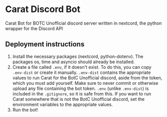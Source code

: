 # Carat Discord Bot
Carat Bot for BOTC Unofficial discord server written in nextcord, the python wrapper for the Discord API

## Deployment instructions
1. Install the necessary packages (nextcord, python-dotenv). The packages os, time and asyncio should already be installed.
2. Create a file called `.env`, if it doesn't exist. To do this, you can copy `.env-dist` or create it manually. `.env-dist` contains the appropriate values to run Carat for the BotC Unofficial discord, aside from the token, which you must add yourself. Make sure to never commit or otherwise upload any file containing the bot token. `.env` (unlike `.env-dist`) is included in the `.gitignore`, so it is safe from this. If you want to run Carat somewhere that is not the BotC Unofficial discord, set the environment variables to the appropriate values.
3. Run the bot!